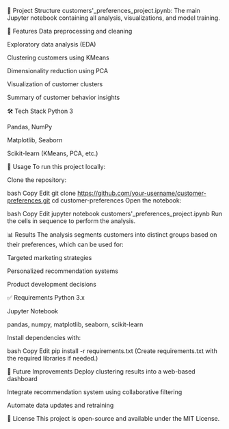 📁 Project Structure
customers'_preferences_project.ipynb: The main Jupyter notebook containing all analysis, visualizations, and model training.

🚀 Features
Data preprocessing and cleaning

Exploratory data analysis (EDA)

Clustering customers using KMeans

Dimensionality reduction using PCA

Visualization of customer clusters

Summary of customer behavior insights

🛠️ Tech Stack
Python 3

Pandas, NumPy

Matplotlib, Seaborn

Scikit-learn (KMeans, PCA, etc.)

🧠 Usage
To run this project locally:

Clone the repository:

bash
Copy
Edit
git clone https://github.com/your-username/customer-preferences.git
cd customer-preferences
Open the notebook:

bash
Copy
Edit
jupyter notebook customers'_preferences_project.ipynb
Run the cells in sequence to perform the analysis.

📊 Results
The analysis segments customers into distinct groups based on their preferences, which can be used for:

Targeted marketing strategies

Personalized recommendation systems

Product development decisions

✅ Requirements
Python 3.x

Jupyter Notebook

pandas, numpy, matplotlib, seaborn, scikit-learn

Install dependencies with:

bash
Copy
Edit
pip install -r requirements.txt
(Create requirements.txt with the required libraries if needed.)

📌 Future Improvements
Deploy clustering results into a web-based dashboard

Integrate recommendation system using collaborative filtering

Automate data updates and retraining

📄 License
This project is open-source and available under the MIT License.
